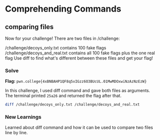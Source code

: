 # Comprehending Commands

## comparing files
Now for your challenge! There are two files in /challenge:

/challenge/decoys_only.txt contains 100 fake flags
/challenge/decoys_and_real.txt contains all 100 fake flags plus the one real flag
Use diff to find what's different between these files and get your flag!

### Solve
**Flag:** `pwn.college{4xBNBAHP1QF8q5xIGzz6O3BUcUL.01MwMDOxwiNzAzNzEzW}`

In this challenge, I used diff command and gave both files as arguments. The terminal printed ```25a26``` and returned the flag after that.

```bash
diff /challenge/decoys_only.txt /challenge/decoys_and_real.txt 
```

### New Learnings
Learned about diff command and how it can be used to compare two files line by line.
